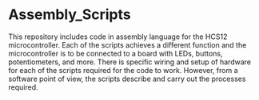 # Assembly_Scripts
This repository includes code in assembly language for the HCS12 microcontroller. Each of the scripts achieves a different function and the microcontroller is to be connected to a board with LEDs, buttons, potentiometers, and more. There is specific wiring and setup of hardware for each of the scripts required for the code to work. However, from a software point of view, the scripts describe and carry out the processes required. 
